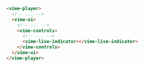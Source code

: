 ```html {7} title="example.html"
<vime-player>
  <!-- ... -->
  <vime-ui>
    <!-- ... -->
    <vime-controls>
      <!-- ... -->
      <vime-live-indicator></vime-live-indicator>
    </vime-controls>
  </vime-ui>
</vime-player>
```
